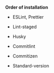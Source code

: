 **Order of installation**

- ESLint, Prettier

- Lint-staged

- Husky

- Commitlint

- Commitizen

- Standard-version
